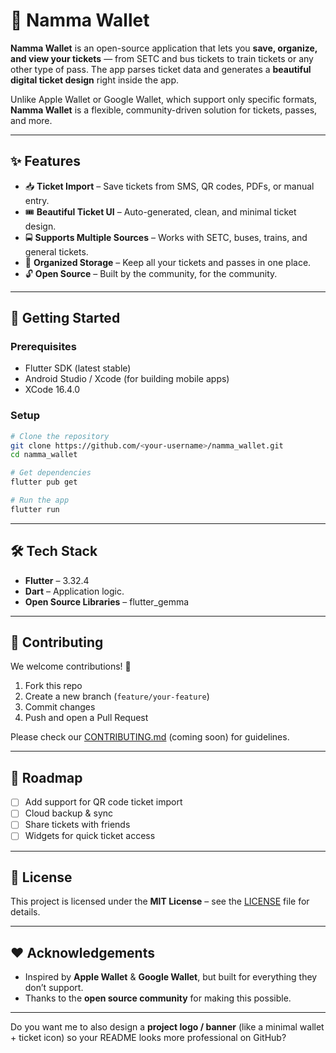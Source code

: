 # 👜 Namma Wallet

**Namma Wallet** is an open-source application that lets you **save, organize, and view your tickets** — from SETC and bus tickets to train tickets or any other type of pass. The app parses ticket data and generates a **beautiful digital ticket design** right inside the app.

Unlike Apple Wallet or Google Wallet, which support only specific formats, **Namma Wallet** is a flexible, community-driven solution for tickets, passes, and more.

---

## ✨ Features

* 📥 **Ticket Import** – Save tickets from SMS, QR codes, PDFs, or manual entry.
* 🎟 **Beautiful Ticket UI** – Auto-generated, clean, and minimal ticket design.
* 🚍 **Supports Multiple Sources** – Works with SETC, buses, trains, and general tickets.
* 📂 **Organized Storage** – Keep all your tickets and passes in one place.
* 🔓 **Open Source** – Built by the community, for the community.

---

## 🚀 Getting Started

### Prerequisites

* Flutter SDK (latest stable)
* Android Studio / Xcode (for building mobile apps)
* XCode 16.4.0

### Setup

```bash
# Clone the repository
git clone https://github.com/<your-username>/namma_wallet.git
cd namma_wallet

# Get dependencies
flutter pub get

# Run the app
flutter run
```

---

## 🛠 Tech Stack

* **Flutter** – 3.32.4
* **Dart** – Application logic.
* **Open Source Libraries** – flutter_gemma

---

## 🤝 Contributing

We welcome contributions! 🚀

1. Fork this repo
2. Create a new branch (`feature/your-feature`)
3. Commit changes
4. Push and open a Pull Request

Please check our [CONTRIBUTING.md](CONTRIBUTING.md) (coming soon) for guidelines.

---

## 📌 Roadmap

* [ ] Add support for QR code ticket import
* [ ] Cloud backup & sync
* [ ] Share tickets with friends
* [ ] Widgets for quick ticket access

---

## 📄 License

This project is licensed under the **MIT License** – see the [LICENSE](LICENSE) file for details.

---

## ❤️ Acknowledgements

* Inspired by **Apple Wallet** & **Google Wallet**, but built for everything they don’t support.
* Thanks to the **open source community** for making this possible.

---

Do you want me to also design a **project logo / banner** (like a minimal wallet + ticket icon) so your README looks more professional on GitHub?
